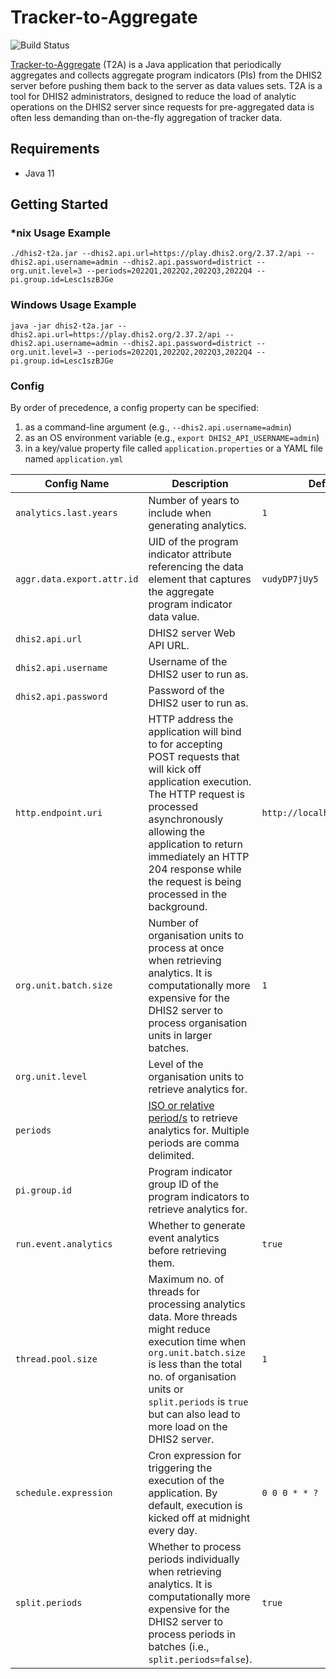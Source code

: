 # Tracker-to-Aggregate

![Build Status](https://github.com/smooks/smooks/workflows/CI/badge.svg)

[Tracker-to-Aggregate](https://docs.dhis2.org/en/implement/maintenance-and-use/tracker-and-aggregate-data-integration.html#how-to-saving-aggregated-tracker-data-as-aggregate-data-values) (T2A) is a Java application that periodically aggregates and collects aggregate program indicators (PIs) from the DHIS2 server before pushing them back to the server as data values sets. T2A is a tool for DHIS2 administrators, designed to reduce the load of analytic operations on the DHIS2 server since requests for pre-aggregated data is often less demanding than on-the-fly aggregation of tracker data.

## Requirements

* Java 11

## Getting Started

### *nix Usage Example

```shell
./dhis2-t2a.jar --dhis2.api.url=https://play.dhis2.org/2.37.2/api --dhis2.api.username=admin --dhis2.api.password=district --org.unit.level=3 --periods=2022Q1,2022Q2,2022Q3,2022Q4 --pi.group.id=Lesc1szBJGe
```

### Windows Usage Example

```shell
java -jar dhis2-t2a.jar --dhis2.api.url=https://play.dhis2.org/2.37.2/api --dhis2.api.username=admin --dhis2.api.password=district --org.unit.level=3 --periods=2022Q1,2022Q2,2022Q3,2022Q4 --pi.group.id=Lesc1szBJGe
```

### Config

By order of precedence, a config property can be specified:

1. as a command-line argument (e.g., `--dhis2.api.username=admin`)
2. as an OS environment variable (e.g., `export DHIS2_API_USERNAME=admin`)
3. in a key/value property file called `application.properties` or a YAML file named `application.yml`

| Config Name                | Description                                                                                                                                                                                                                                                                              | Default Value                     | Example Value                       |
|----------------------------|------------------------------------------------------------------------------------------------------------------------------------------------------------------------------------------------------------------------------------------------------------------------------------------|-----------------------------------|-------------------------------------|
| `analytics.last.years`     | Number of years to include when generating analytics.                                                                                                                                                                                                                                    | `1`                               | `10`                                |
| `aggr.data.export.attr.id` | UID of the program indicator attribute referencing the data element that captures the aggregate program indicator data value.                                                                                                                                                            | `vudyDP7jUy5`                     | `nIqQZeSwU9E`                       |
| `dhis2.api.url`            | DHIS2 server Web API URL.                                                                                                                                                                                                                                                                |                                   | `https://play.dhis2.org/2.37.2/api` |
| `dhis2.api.username`       | Username of the DHIS2 user to run as.                                                                                                                                                                                                                                                    |                                   | `admin`                             |
| `dhis2.api.password`       | Password of the DHIS2 user to run as.                                                                                                                                                                                                                                                    |                                   | `district`                          |
| `http.endpoint.uri`        | HTTP address the application will bind to for accepting POST requests that will kick off application execution. The HTTP request is processed asynchronously allowing the application to return immediately an HTTP 204 response while the request is being processed in the background. | `http://localhost:8081/dhis2/t2a` | `http://0.0.0.0:8080/`              |
| `org.unit.batch.size`      | Number of organisation units to process at once when retrieving analytics. It is computationally more expensive for the DHIS2 server to process organisation units in larger batches.                                                                                                    | `1`                               | `10`                                |
| `org.unit.level`           | Level of the organisation units to retrieve analytics for.                                                                                                                                                                                                                               |                                   | `3`                                 |
| `periods`                  | [ISO or relative period/s](https://docs.dhis2.org/en/develop/using-the-api/dhis-core-version-master/introduction.html#webapi_date_perid_format) to retrieve analytics for. Multiple periods are comma delimited.                                                                         |                                   | `2022Q1,2022Q2,2022Q3,2022Q4`       |
| `pi.group.id`              | Program indicator group ID of the program indicators to retrieve analytics for.                                                                                                                                                                                                          |                                   | `Lesc1szBJGe`                       |
| `run.event.analytics`      | Whether to generate event analytics before retrieving them.                                                                                                                                                                                                                              | `true`                            | `false`                             |
| `thread.pool.size`         | Maximum no. of threads for processing analytics data. More threads might reduce execution time when `org.unit.batch.size` is less than the total no. of organisation units or `split.periods` is `true` but can also lead to more load on the DHIS2 server.                              | `1`                               | `3`                                 |
| `schedule.expression`      | Cron expression for triggering the execution of the application. By default, execution is kicked off at midnight every day.                                                                                                                                                              | `0 0 0 * * ?`                     | `0 0 12 * * ?`                      |
| `split.periods`            | Whether to process periods individually when retrieving analytics. It is computationally more expensive for the DHIS2 server to process periods in batches (i.e., `split.periods=false`).                                                                                                | `true`                            | `false`                             |